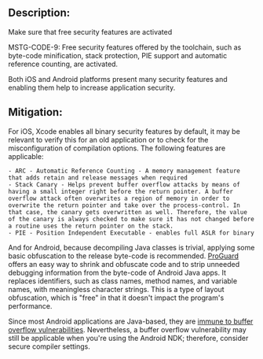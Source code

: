 ## Description:

Make sure that free security features are activated

MSTG-CODE-9: Free security features offered by the toolchain, such as byte-code minification, stack protection, PIE support and automatic reference counting, are activated.

Both iOS and Android platforms present many security features and enabling them help to increase application security.


## Mitigation:

For iOS, Xcode enables all binary security features by default, it may be relevant to verify this for an old application or to check for the misconfiguration of compilation options. The following features are applicable:

	- ARC - Automatic Reference Counting - A memory management feature that adds retain and release messages when required
	- Stack Canary - Helps prevent buffer overflow attacks by means of having a small integer right before the return pointer. A buffer overflow attack often overwrites a region of memory in order to overwrite the return pointer and take over the process-control. In that case, the canary gets overwritten as well. Therefore, the value of the canary is always checked to make sure it has not changed before a routine uses the return pointer on the stack.
	- PIE - Position Independent Executable - enables full ASLR for binary

And for Android, because decompiling Java classes is trivial, applying some basic obfuscation to the release byte-code is recommended. [ProGuard](https://github.com/OWASP/owasp-mstg/blob/master/Document/0x08-Testing-Tools.md#proguard) offers an easy way to shrink and obfuscate code and to strip unneeded debugging information from the byte-code of Android Java apps. It replaces identifiers, such as class names, method names, and variable names, with meaningless character strings. This is a type of layout obfuscation, which is "free" in that it doesn't impact the program's performance.

Since most Android applications are Java-based, they are [immune to buffer overflow vulnerabilities](https://owasp.org/www-community/vulnerabilities/Buffer_Overflow "Java Buffer Overflows"). Nevertheless, a buffer overflow vulnerability may still be applicable when you're using the Android NDK; therefore, consider secure compiler settings.
